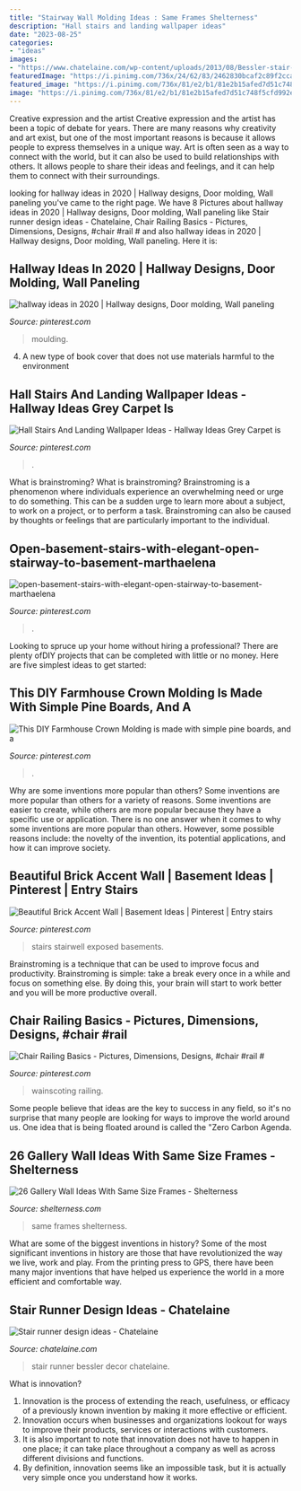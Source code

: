 ```yaml
---
title: "Stairway Wall Molding Ideas : Same Frames Shelterness"
description: "Hall stairs and landing wallpaper ideas"
date: "2023-08-25"
categories:
- "ideas"
images:
- "https://www.chatelaine.com/wp-content/uploads/2013/08/Bessler-stair-runner-blue.jpg"
featuredImage: "https://i.pinimg.com/736x/24/62/83/2462830bcaf2c89f2cca2202c8a19969.jpg"
featured_image: "https://i.pinimg.com/736x/81/e2/b1/81e2b15afed7d51c748f5cfd992e46e6.jpg"
image: "https://i.pinimg.com/736x/81/e2/b1/81e2b15afed7d51c748f5cfd992e46e6.jpg"
---
```



Creative expression and the artist
Creative expression and the artist has been a topic of debate for years. There are many reasons why creativity and art exist, but one of the most important reasons is because it allows people to express themselves in a unique way. Art is often seen as a way to connect with the world, but it can also be used to build relationships with others. It allows people to share their ideas and feelings, and it can help them to connect with their surroundings.

	

		
looking for hallway ideas in 2020 | Hallway designs, Door molding, Wall paneling you've came to the right page. We have 8 Pictures about hallway ideas in 2020 | Hallway designs, Door molding, Wall paneling like Stair runner design ideas - Chatelaine, Chair Railing Basics - Pictures, Dimensions, Designs, #chair #rail # and also hallway ideas in 2020 | Hallway designs, Door molding, Wall paneling. Here it is:
		
    
## Hallway Ideas In 2020 | Hallway Designs, Door Molding, Wall Paneling

<img loading=lazy src="https://i.pinimg.com/736x/81/e2/b1/81e2b15afed7d51c748f5cfd992e46e6.jpg" onerror="this.onerror=null;this.src='https://tse4.mm.bing.net/th?id=OIP.6TBO--Jbvzl9g3P9i3pUuwHaJ3&amp;pid=15.1';" alt="hallway ideas in 2020 | Hallway designs, Door molding, Wall paneling">

_Source: pinterest.com_

>moulding. 

	

4. A new type of book cover that does not use materials harmful to the environment 

    
## Hall Stairs And Landing Wallpaper Ideas - Hallway Ideas Grey Carpet Is

<img loading=lazy src="https://i.pinimg.com/736x/eb/8b/3c/eb8b3cc0ec22cc16214e4d24a0cae9a0.jpg" onerror="this.onerror=null;this.src='https://tse4.mm.bing.net/th?id=OIP.Q92_g_Bs0fwb1qfGEXUNlAHaLH&amp;pid=15.1';" alt="Hall Stairs And Landing Wallpaper Ideas - Hallway Ideas Grey Carpet is">

_Source: pinterest.com_

>. 

	

What is brainstroming?
What is brainstroming? Brainstroming is a phenomenon where individuals experience an overwhelming need or urge to do something. This can be a sudden urge to learn more about a subject, to work on a project, or to perform a task. Brainstroming can also be caused by thoughts or feelings that are particularly important to the individual.

    
## Open-basement-stairs-with-elegant-open-stairway-to-basement-marthaelena

<img loading=lazy src="https://i.pinimg.com/736x/8f/1d/2b/8f1d2be9715debc2acc1eebcc5299ba4.jpg" onerror="this.onerror=null;this.src='https://tse4.mm.bing.net/th?id=OIP.mM1kLFG2g8fUJr8rIpqHTQHaLG&amp;pid=15.1';" alt="open-basement-stairs-with-elegant-open-stairway-to-basement-marthaelena">

_Source: pinterest.com_

>. 

	

Looking to spruce up your home without hiring a professional? There are plenty ofDIY projects that can be completed with little or no money. Here are five simplest ideas to get started: 

    
## This DIY Farmhouse Crown Molding Is Made With Simple Pine Boards, And A

<img loading=lazy src="https://i.pinimg.com/736x/6d/1b/f0/6d1bf05e43f774405bfe13b9315589db.jpg" onerror="this.onerror=null;this.src='https://tse1.mm.bing.net/th?id=OIP.fu60yi_PS5HchZiidPkCVAHaJ3&amp;pid=15.1';" alt="This DIY Farmhouse Crown Molding is made with simple pine boards, and a">

_Source: pinterest.com_

>. 

	

Why are some inventions more popular than others?
Some inventions are more popular than others for a variety of reasons. Some inventions are easier to create, while others are more popular because they have a specific use or application. There is no one answer when it comes to why some inventions are more popular than others. However, some possible reasons include: the novelty of the invention, its potential applications, and how it can improve society.

    
## Beautiful Brick Accent Wall | Basement Ideas | Pinterest | Entry Stairs

<img loading=lazy src="https://s-media-cache-ak0.pinimg.com/736x/08/dc/8f/08dc8f7e3af1b197330917b4facab8c5.jpg" onerror="this.onerror=null;this.src='https://tse2.mm.bing.net/th?id=OIP.kDV18oJluhB87-Lg1atEfgHaJ4&amp;pid=15.1';" alt="Beautiful Brick Accent Wall | Basement Ideas | Pinterest | Entry stairs">

_Source: pinterest.com_

>stairs stairwell exposed basements. 

	

Brainstroming is a technique that can be used to improve focus and productivity. Brainstroming is simple: take a break every once in a while and focus on something else. By doing this, your brain will start to work better and you will be more productive overall.

    
## Chair Railing Basics - Pictures, Dimensions, Designs, #chair #rail #

<img loading=lazy src="https://i.pinimg.com/736x/24/62/83/2462830bcaf2c89f2cca2202c8a19969.jpg" onerror="this.onerror=null;this.src='https://tse1.mm.bing.net/th?id=OIP.A1qkWeqmmW-2lGOE4B3LRQHaKb&amp;pid=15.1';" alt="Chair Railing Basics - Pictures, Dimensions, Designs, #chair #rail #">

_Source: pinterest.com_

>wainscoting railing. 

	

Some people believe that ideas are the key to success in any field, so it's no surprise that many people are looking for ways to improve the world around us. One idea that is being floated around is called the "Zero Carbon Agenda.

    
## 26 Gallery Wall Ideas With Same Size Frames - Shelterness

<img loading=lazy src="http://i.shelterness.com/2016/05/17-same-size-gallery-wall.jpg" onerror="this.onerror=null;this.src='https://tse3.mm.bing.net/th?id=OIP.FoY3RAHIQcDmPjBst3bQwQHaLH&amp;pid=15.1';" alt="26 Gallery Wall Ideas With Same Size Frames - Shelterness">

_Source: shelterness.com_

>same frames shelterness. 

	

What are some of the biggest inventions in history?
Some of the most significant inventions in history are those that have revolutionized the way we live, work and play. From the printing press to GPS, there have been many major inventions that have helped us experience the world in a more efficient and comfortable way.

    
## Stair Runner Design Ideas - Chatelaine

<img loading=lazy src="https://www.chatelaine.com/wp-content/uploads/2013/08/Bessler-stair-runner-blue.jpg" onerror="this.onerror=null;this.src='https://tse1.mm.bing.net/th?id=OIP.S23wax-8nyfKZqi8kI78cQHaLF&amp;pid=15.1';" alt="Stair runner design ideas - Chatelaine">

_Source: chatelaine.com_

>stair runner bessler decor chatelaine. 

	

What is innovation?
1. Innovation is the process of extending the reach, usefulness, or efficacy of a previously known invention by making it more effective or efficient.
2. Innovation occurs when businesses and organizations lookout for ways to improve their products, services or interactions with customers.
3. It is also important to note that innovation does not have to happen in one place; it can take place throughout a company as well as across different divisions and functions.
4. By definition, innovation seems like an impossible task, but it is actually very simple once you understand how it works.


